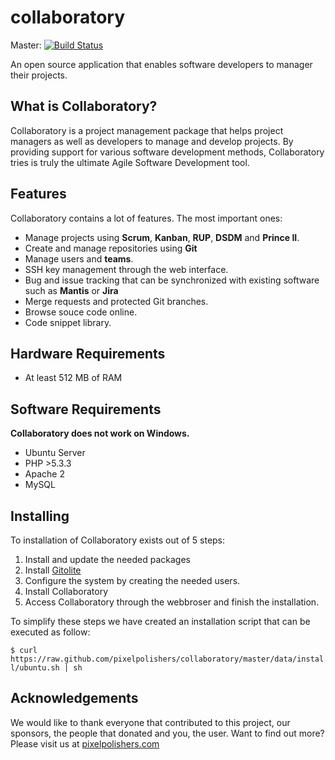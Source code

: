 # collaboratory

Master: [![Build Status](https://secure.travis-ci.org/pixelpolishers/collaboratory.png?branch=master)](http://travis-ci.org/pixelpolishers/collaboratory)

An open source application that enables software developers to manager their projects.

## What is Collaboratory?

Collaboratory is a project management package that helps project managers as well as developers to 
manage and develop projects. By providing support for various software development methods, Collaboratory 
tries is truly the ultimate Agile Software Development tool.

## Features

Collaboratory contains a lot of features. The most important ones:

* Manage projects using **Scrum**, **Kanban**, **RUP**, **DSDM** and **Prince II**.
* Create and manage repositories using **Git**
* Manage users and **teams**.
* SSH key management through the web interface.
* Bug and issue tracking that can be synchronized with existing software such as **Mantis** or **Jira**
* Merge requests and protected Git branches.
* Browse souce code online.
* Code snippet library.

## Hardware Requirements

* At least 512 MB of RAM

## Software Requirements

**Collaboratory does not work on Windows.**

* Ubuntu Server
* PHP >5.3.3
* Apache 2
* MySQL

## Installing

To installation of Collaboratory exists out of 5 steps:

1. Install and update the needed packages
2. Install [Gitolite](https://github.com/sitaramc/gitolite)
3. Configure the system by creating the needed users.
4. Install Collaboratory
5. Access Collaboratory through the webbroser and finish the installation.

To simplify these steps we have created an installation script that can be executed as follow:

`$ curl https://raw.github.com/pixelpolishers/collaboratory/master/data/install/ubuntu.sh | sh`

## Acknowledgements

We would like to thank everyone that contributed to this project, our sponsors, the people that donated and you, 
the user. Want to find out more? Please visit us at [pixelpolishers.com](http://pixelpolishers.com)
